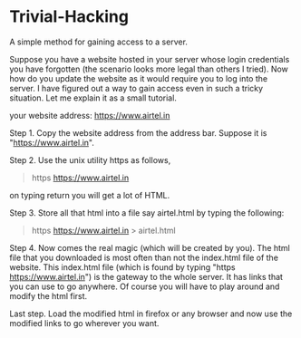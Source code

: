 # Trivial-Hacking
A simple method for gaining access to a server.

Suppose you have a website hosted in your server whose login credentials you have forgotten (the scenario looks more legal than others I tried). Now how do you update the website as it would require you to log into the server. I have figured out a way to gain access even in such a tricky situation. Let me explain it as a small tutorial.

your website address: https://www.airtel.in

Step 1.
Copy the website address from the address bar. Suppose it is "https://www.airtel.in".

Step 2.
Use the unix utility https as follows,
>https https://www.airtel.in

on typing return you will get a lot of HTML.

Step 3.
Store all that html into a file say airtel.html by typing the following:
>https https://www.airtel.in > airtel.html

Step 4.
Now comes the real magic (which will be created by you). The html file that you downloaded is most often than not the index.html file of the website. This index.html file (which is found by typing "https https://www.airtel.in") is the gateway to the whole server. It has links that you can use to go anywhere. Of course you will have to play around and modify the html first. 





Last step.
Load the modified html in firefox or any browser and now use the modified links to go wherever you want.
